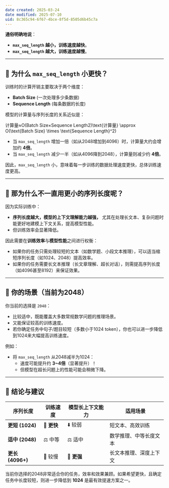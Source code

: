 ```yaml
---
date created: 2025-03-24
date modified: 2025-07-10
uid: 8c365c94-6f67-4bce-8f5d-8505d6b45c7a
---
```

**通俗明确地说**：

- **`max_seq_length` 越小，训练速度越快**。
- **`max_seq_length` 越大，训练速度越慢**。

---

## 🚩 为什么 `max_seq_length` 小更快？

训练时的计算开销主要取决于两个维度：

- **Batch Size** (一次处理多少条数据)
- **Sequence Length** (每条数据的长度)

模型的计算量与序列长度的关系近似是：

计算量≈O(Batch Size×Sequence Length2)\text{计算量} \approx O(\text{Batch Size} \times \text{Sequence Length}^2)

- 当 `max_seq_length` 增加一倍（如从2048增加到4096）时，计算量大约会增加约 **4倍**。
- 当 `max_seq_length` 减少一半（如从4096降到2048），计算量则减少约 **4倍**。

因此，`max_seq_length` 小，意味着每一步训练的数据处理速度更快，总体训练速度更高。

---

## 🚩 那为什么不一直用更小的序列长度呢？

因为实际训练中：

- **序列长度越大，模型的上下文理解能力越强，** 尤其在处理长文本、复杂问题时能更好地建模上下文关系，提高模型性能。
- 但训练效率会显著降低。

因此需要在**训练效率**与**模型性能**之间进行权衡：

- 如果你的任务只需处理较短的文本（如数学题、小段文本推理），可以适当缩短序列长度（如1024、2048）提高效率。
- 如果你的任务需要长文本推理（长文章理解、超长对话），则需提高序列长度（如4096甚至8192）来保证效果。

---

## 🚩 你的场景（当前为2048）

你当前的选择是 `2048`：

- 比较适中，既能覆盖大多数常规数学问题的推理场景。
- 又能保证较高的训练速度。
- 若你确定任务中句子/题目较短（多数小于1024 token），你也可以进一步降低到1024来大幅提高训练速度。

例如：

- 将 `max_seq_length` 从2048减半为1024：
    - 速度可能提升约 **3~4倍**（显著提升）！
    - 但模型在超长问题上的性能可能会稍微下降。

---

## 🚩 结论与建议

|序列长度|训练速度|模型长上下文能力|适用场景|
|---|---|---|---|
|**更短 (1024)**|🚀 **更快**|⬇️ 较弱|短文本、高效训练|
|**适中 (2048)**|⚖️ 中等|⚖️ 适中|数学推理、中等长度文本|
|**更长 (4096+)**|🐢 较慢|🚀 **更强**|长文本推理、深度上下文|

当前你选择的2048非常适合你的任务，效率和效果兼顾。如果希望更快，且确定任务中长度较短，则进一步降低到 **1024** 是最有效提速方案之一。
